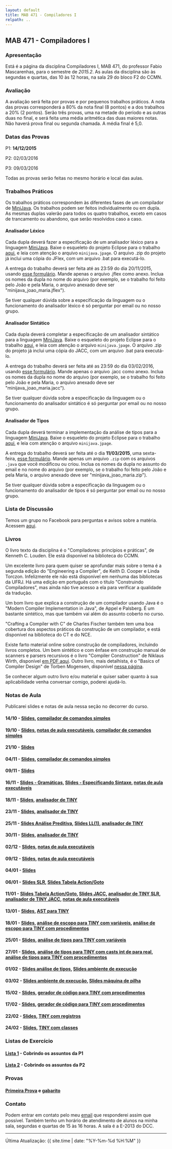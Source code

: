 ```yaml
---
layout: default
title: MAB 471 - Compiladores I
relpath: ..
---
```


MAB 471 - Compiladores I
------------------------

### Apresentação

Está é a página da disciplina Compiladores I, MAB 471, do professor
Fabio Mascarenhas, para o semestre de *2015.2*. As aulas da disciplina são
às segundas e quartas, das 10 às 12 horas, na sala 29 do bloco F2 do CCMN.

### Avaliação

A avaliação será feita por provas e por pequenos trabalhos práticos. A
nota das provas corresponderá a 80% da nota final (8 pontos) e a dos
trabalhos a 20% (2 pontos). Serão três provas, uma na metade do período
e as outras duas no final, e será feita uma média aritmética das duas
maiores notas. Não haverá prova final ou segunda chamada. A média
final é 5,0. 

### Datas das Provas

P1: **14/12/2015**

P2: 02/03/2016

P3: 09/03/2016

Todas as provas serão feitas no mesmo horário e local das aulas.

### Trabalhos Práticos

Os trabalhos práticos correspondem às diferentes fases de um
compilador de [MiniJava](minijava.html). Os trabalhos podem ser feitos
individualmente ou em dupla. As mesmas duplas valerão para todos
os quatro trabalhos, exceto em casos de trancamento ou abandono, que serão
resolvidos caso a caso.

#### Analisador Léxico

Cada dupla deverá fazer a especificação de um analisador léxico para
a linguagem [MiniJava](minijava.html). Baixe o esqueleto do projeto Eclipse
para o trabalho [aqui](MiniJavaLex.zip), e leia com atenção o arquivo
`minijava.jpage`. O arquivo .zip do projeto já inclui uma cópia do JFlex,
com um arquivo .bat para executá-lo.

A entrega do trabalho deverá ser feita até as 23:59 do dia 20/11/2015, usando [esse
formulário](https://www.dropbox.com/request/Yc5W5jnrS1QlrcCpclbO). Mande apenas o arquivo .jflex como anexo.
Inclua os nomes da dupla no nome do arquivo (por exemplo,
se o trabalho foi feito pelo João e pela Maria, o arquivo anexado deve ser "minijava_joao_maria.jflex").

Se tiver qualquer dúvida sobre a especificação da linguagem ou o
funcionamento do analisador léxico é só perguntar por email ou no
nosso grupo.

#### Analisador Sintático

Cada dupla deverá completar a especificação de um analisador sintático para
a linguagem [MiniJava](minijava.html). Baixe o esqueleto do projeto Eclipse
para o trabalho [aqui](MiniJavaParse.zip), e leia com atenção o arquivo
`minijava.jpage`. O arquivo .zip do projeto já inclui uma cópia do JACC,
com um arquivo .bat para executá-lo.

A entrega do trabalho deverá ser feita até as 23:59 do dia 03/02/2016, usando [esse
formulário](https://www.dropbox.com/request/yviKYBMv5RvZwPvTCh7A). Mande apenas o arquivo .jacc como anexo.
Inclua os nomes da dupla no nome do arquivo (por exemplo,
se o trabalho foi feito pelo João e pela Maria, o arquivo anexado deve ser "minijava_joao_maria.jacc").

Se tiver qualquer dúvida sobre a especificação da linguagem ou o
funcionamento do analisador sintático é só perguntar por email ou no
nosso grupo.

#### Analisador de Tipos

Cada dupla deverá terminar a implementação da análise de tipos para
a linguagem [MiniJava](minijava.html). Baixe o esqueleto do projeto Eclipse
para o trabalho [aqui](MiniJavaType.zip), e leia com atenção o arquivo
`minijava.jpage`.

A entrega do trabalho deverá ser feita até o dia **11/03/2015**, uma
sexta-feira, [esse
formulário](https://www.dropbox.com/request/mhiY7HEMedgGZcUilQCL).
 Mande apenas um arquivo `.zip` com
os arquivos `.java` que você modificou ou criou.
Inclua os nomes da dupla no assunto do email e no nome do arquivo (por exemplo,
se o trabalho foi feito pelo João e pela Maria, o arquivo anexado deve ser "minijava_joao_maria.zip").

Se tiver qualquer dúvida sobre a especificação da linguagem ou o
funcionamento do analisador de tipos é só perguntar por email ou no
nosso grupo.

### Lista de Discussão

Temos um grupo no Facebook para perguntas e avisos sobre a matéria.
Acessem [aqui](http://www.facebook.com/groups/compiladoresI/).

### Livros

O livro texto da disciplina é o "Compiladores: princípios e práticas",
de Kenneth C. Louden. Ele está disponível na biblioteca do CCMN.

Um excelente livro para quem quiser se aprofundar mais sobre o tema é a
segunda edição do "Engineering a Compiler", de Keith D. Cooper e Linda
Torczon. Infelizmente ele não está disponível em nenhuma das bibliotecas
da UFRJ. Há uma edição em português com o título "Construindo Compiladores",
mas ainda não tive acesso a ela para verificar a qualidade da tradução.

Um bom livro que explica a construção de um compilador usando Java é o
"Modern Compiler Implementation in Java", de Appel e Palsberg. É um
bastante sintético, mas que também vai além do assunto coberto no curso.

"Crafting a Compiler with C" de Charles Fischer também tem uma boa
cobertura dos aspectos práticos da construção de um compilador, e está
disponível na biblioteca do CT e do NCE.

Existe farto material online sobre construção de compiladores, incluindo
livros completos. Um bem sintético e com ênfase em construção manual de
scanners e parsers recursivos é o livro "Compiler Construction" de
Niklaus Wirth, disponível [em PDF
aqui](http://www.ethoberon.ethz.ch/WirthPubl/CBEAll.pdf). Outro livro,
mais detalhista, é o "Basics of Compiler Design" de Torben Mogensen,
disponível [nessa
página](http://www.diku.dk/hjemmesider/ansatte/torbenm/Basics/).

Se conhecer algum outro livro e/ou material e quiser saber quanto à sua
aplicabilidade venha conversar comigo, poderei ajudá-lo.

### Notas de Aula

Publicarei slides e notas de aula nessa seção no decorrer do curso.

#### 14/10 - [Slides](01Introducao.pdf), [compilador de comandos simples](CmdSimp.zip)
#### 19/10 - [Slides](02AnaliseLexica.pdf), [notas de aula executáveis](Lexico.zip), [compilador de comandos simples](CmdSimpRE.zip)
#### 21/10 - [Slides](03Automatos.pdf)
#### 04/11 - [Slides](04JFlex.pdf), [compilador de comandos simples](CmdSimpJF.zip)
#### 09/11 - [Slides](05GramaticasPt1.pdf)
#### 16/11 - [Slides - Gramáticas](05GramaticasPt2.pdf), [Slides - Especificando Sintaxe](06Sintaxe.pdf), [notas de aula executáveis](Parsing.zip)
#### 18/11 - [Slides](07RecursivaPt1.pdf), [analisador de TINY](TINYRec.zip)
#### 23/11 - [Slides](07Recursiva.pdf), [analisador de TINY](TINYRecArv.zip)
#### 25/11 - [Slides Análise Preditiva](08Preditiva.pdf), [Slides LL(1)](09LL1.pdf), [analisador de TINY](TINYPred.zip)
#### 30/11 - [Slides](10AscendentePt1.pdf), [analisador de TINY](TINYLL1.zip)
#### 02/12 - [Slides](10AscendentePt2.pdf), [notas de aula executáveis](Parsing.zip)
#### 09/12 - [Slides](RevisaoP1.pdf), [notas de aula executáveis](RevisaoP1.zip)
#### 04/01 - [Slides](11SLRPt1.pdf)
#### 06/01 - [Slides SLR](11SLRPt2.pdf), [Slides Tabela Action/Goto](12ActionGotoPt1.pdf)
#### 11/01 - [Slides Tabela Action/Goto](12ActionGotoPt2.pdf), [Slides JACC](13JACC.pdf), [analisador de TINY SLR](TINYSLR.zip), [analisador de TINY JACC](TINYJACC.zip), [notas de aula executáveis](Parsing.zip)
#### 13/01 - [Slides](14SemanticaPt1.pdf), [AST para TINY](TINYAST.zip)
#### 18/01 - [Slides](14SemanticaPt2.pdf), [análise de escopo para TINY com variáveis](TINYEscopo.zip), [análise de escopo para TINY com procedimentos](TINYEscopoProc.zip)
#### 25/01 - [Slides](15TiposPt1.pdf), [análise de tipos para TINY com variáveis](TINYTipos.zip)
#### 27/01 - [Slides](15TiposPt2.pdf), [análise de tipos para TINY com casts int de para real](TINYTiposCast.zip), [análise de tipos para TINY com procedimentos](TINYTiposProc.zip)
#### 01/02 - [Slides análise de tipos](15TiposPt3.pdf), [Slides ambiente de execução](16AmbientePt1.pdf)
#### 03/02 - [Slides ambiente de execução](16AmbientePt2.pdf), [Slides máquina de pilha](17CodigoPt1.pdf)
#### 15/02 - [Slides](17CodigoPt2.pdf), [gerador de código para TINY com procedimentos](TINYCodigo.zip)
#### 17/02 - [Slides](17CodigoPt3.pdf), [gerador de código para TINY com procedimentos](TINYCodigo.zip)
#### 22/02 - [Slides](17CodigoPt4.pdf), [TINY com registros](TINYRegistros.zip)
#### 24/02 - [Slides](17CodigoPt5.pdf), [TINY com classes](TINYClasses.zip)

### Listas de Exercício

#### [Lista 1](lista1.html) - Cobrindo os assuntos da P1
#### [Lista 2](lista2.html) - Cobrindo os assuntos da P2

### Provas

#### [Primeira Prova](p1.pdf) e [gabarito](gabarito_p1.pdf)

### Contato

Podem entrar em contato pelo meu [email](mailto:mascarenhas@ufrj.br) que
responderei assim que possível. Também tenho um horário de atendimento
de alunos na minha sala, segundas e quartas de 15 às 16 horas. A sala é
a E-2013 do DCC.

* * * * *

Última Atualização: {{ site.time | date: "%Y-%m-%d %H:%M" }}
